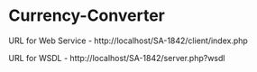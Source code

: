 # Currency-Converter

URL for Web Service - http://localhost/SA-1842/client/index.php

URL for WSDL - http://localhost/SA-1842/server.php?wsdl
